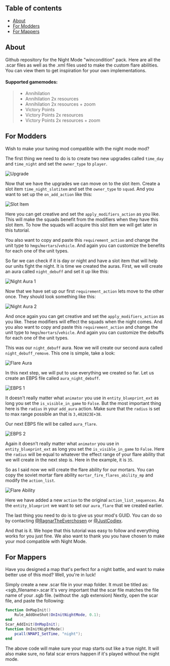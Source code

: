 ## Table of contents
* [About](https://github.com/RagnarTheEverchosen/CoH2NightMode#supported-gamemodes)
* [For Modders](https://github.com/RagnarTheEverchosen/CoH2NightMode#for-modders)
* [For Mappers](https://github.com/RagnarTheEverchosen/CoH2NightMode#for-mappers)


## About
Github repository for the Night Mode "wincondition" pack. Here are all the .scar files as well as the .xml files used to make the custom flare abilities. You can view them to get inspiration for your own implementations.

#### Supported gamemodes:
> - Annihilation
> - Annihilation 2x resources
> - Annihilation 2x resources + zoom
> - Victory Points
> - Victory Points 2x resources
> - Victory Points 2x resources + zoom

## For Modders
Wish to make your tuning mod compatible with the night mode mod?

The first thing we need to do is to create two new upgrades called `time_day` and `time_night` and set the `owner_type` to `player`.

![Upgrade](https://i.imgur.com/WrnufDd.png)

Now that we have the upgrades we can move on to the slot item. Create a slot item `time_night_slotitem` and set the `owner_type` to `squad`. And you want to set up the `on_add_action` like this:

![Slot Item](https://i.imgur.com/JzDgoh5.png)

Here you can get creative and set the `apply_modifiers_action` as you like. This will make the squads benefit from the modifiers when they have this slot item. To how the squads will acquire this slot item we will get later in this tutorial.

You also want to copy and paste this `requirement_action` and change the unit type to `hmgs`/`mortars`/`vehicle`. And again you can customize the benefits for each one of the unit types. 

So far we can check if it is day or night and have a slot item that will help our units fight the night. It is time we created the auras. First, we will create an aura called `night_debuff` and set it up like this:

![Night Aura 1](https://i.imgur.com/65f7fLu.png)

Now that we have set up our first `requirement_action` lets move to the other once. They should look something like this:

![Night Aura 2](https://i.imgur.com/7o9PMvl.png)

And once again you can get creative and set the `apply_modifiers_action` as you like. These modifiers will effect the squads when the night comes. And you also want to copy and paste this `requirement_action` and change the unit type to `hmgs`/`mortars`/`vehicle`. And again you can customize the debuffs for each one of the unit types.

This was our `night_debuff` aura. Now we will create our second aura called `night_debuff_remove`. This one is simple, take a look:

![Flare Aura](https://i.imgur.com/Zq9hUAv.png)

In this next step, we will put to use everything we created so far. Let us create an EBPS file called `aura_night_debuff`.

![EBPS 1](https://i.imgur.com/tpiUvht.png)

It doesn't really matter what `animator` you use in `entity_blueprint_ext` as long you set the `is_visible_in_game` to `False`. But the most important thing here is the `radius` in your `add_aura` action. Make sure that the `radius` is set to max range possible an that is `3,402823E+38`.

Our next EBPS file will be called `aura_flare`.

![EBPS 2](https://i.imgur.com/OLRxqS4.png)

Again it doesn't really matter what `animator` you use in `entity_blueprint_ext` as long you set the `is_visible_in_game` to `False`. Here the `radius` will be equal to whatever the effect range of your flare ability that we will create in the next step is. Here in the example, it is `35`.

So as I said now we will create the flare ability for our mortars. You can copy the soviet mortar flare ability `mortar_fire_flares_ability_mp` and modify the `action_list`.

![Flare Ability](https://i.imgur.com/9KMpnm4.png)

Here we have added a new `action` to the original `action_list_sequences`. As the `entity_blueprint` we want to set our `aura_flare` that we created earlier.

The last thing you need to do is to give us your mod's GUID. You can do so by contacting [@RagnarTheEverchosen](https://steamcommunity.com/id/ragnarthegamer/) or [@JustCodiex](https://steamcommunity.com/id/CoDiEx/). 

And that is it. We hope that this tutorial was easy to follow and everything works for you just fine. We also want to thank you you have chosen to make your mod compatible with Night Mode.

## For Mappers
Have you designed a map that's perfect for a night battle, and want to make better use of this mod?
Well, you're in luck!

Simply create a new .scar file in your map folder. It must be titled as:
<sgb_filename>.scar
It's very important that the scar file matches the file name of your .sgb file. (without the .sgb extension)
Nextly, open the scar file, and paste the following:
```` lua
function OnMapInit()
    Rule_AddOneShot(OnInitNightMode, 0.1);
end
Scar_AddInit(OnMapInit);
function OnInitNightMode()
    pcall(NMAPI_SetTime, "night");
end
````
The above code will make sure your map starts out like a true night. It will also make sure, no fatal scar errors happen if it's played without the night mode.

